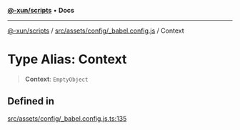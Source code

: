 [**@-xun/scripts**](../../../../../README.md) • **Docs**

***

[@-xun/scripts](../../../../../README.md) / [src/assets/config/\_babel.config.js](../README.md) / Context

# Type Alias: Context

> **Context**: `EmptyObject`

## Defined in

[src/assets/config/\_babel.config.js.ts:135](https://github.com/Xunnamius/xscripts/blob/4fd96d6123f1ac889c89848efd750e2454f43e43/src/assets/config/_babel.config.js.ts#L135)
